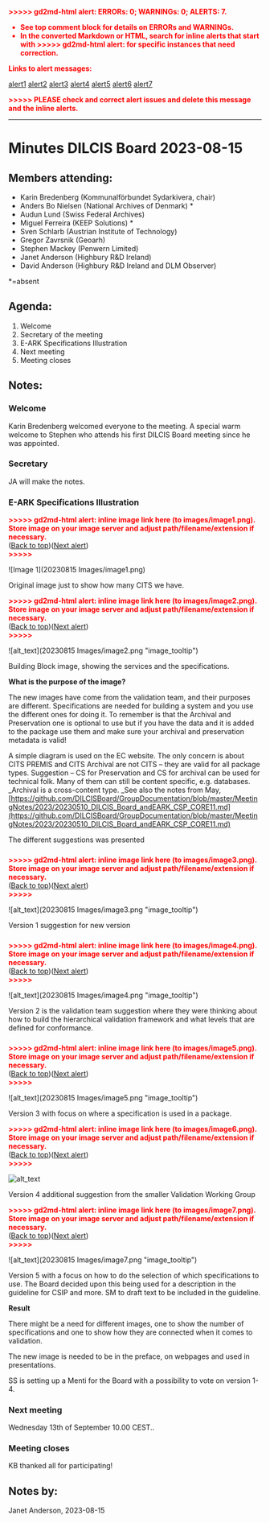 <!-----

You have some errors, warnings, or alerts. If you are using reckless mode, turn it off to see inline alerts.
* ERRORs: 0
* WARNINGs: 0
* ALERTS: 7

Conversion time: 2.304 seconds.


Using this Markdown file:

1. Paste this output into your source file.
2. See the notes and action items below regarding this conversion run.
3. Check the rendered output (headings, lists, code blocks, tables) for proper
   formatting and use a linkchecker before you publish this page.

Conversion notes:

* Docs to Markdown version 1.0β34
* Tue Aug 15 2023 03:53:27 GMT-0700 (PDT)
* Source doc: Minutes DILCIS Board 2023-08-15
* This document has images: check for >>>>>  gd2md-html alert:  inline image link in generated source and store images to your server. NOTE: Images in exported zip file from Google Docs may not appear in  the same order as they do in your doc. Please check the images!

----->


<p style="color: red; font-weight: bold">>>>>>  gd2md-html alert:  ERRORs: 0; WARNINGs: 0; ALERTS: 7.</p>
<ul style="color: red; font-weight: bold"><li>See top comment block for details on ERRORs and WARNINGs. <li>In the converted Markdown or HTML, search for inline alerts that start with >>>>>  gd2md-html alert:  for specific instances that need correction.</ul>

<p style="color: red; font-weight: bold">Links to alert messages:</p><a href="#gdcalert1">alert1</a>
<a href="#gdcalert2">alert2</a>
<a href="#gdcalert3">alert3</a>
<a href="#gdcalert4">alert4</a>
<a href="#gdcalert5">alert5</a>
<a href="#gdcalert6">alert6</a>
<a href="#gdcalert7">alert7</a>

<p style="color: red; font-weight: bold">>>>>> PLEASE check and correct alert issues and delete this message and the inline alerts.<hr></p>



# **Minutes DILCIS Board 2023-08-15**


## **Members attending:**



* Karin Bredenberg (Kommunalförbundet Sydarkivera, chair)
* Anders Bo Nielsen (National Archives of Denmark) *
* Audun Lund (Swiss Federal Archives)
* Miguel Ferreira (KEEP Solutions) *
* Sven Schlarb (Austrian Institute of Technology)
* Gregor Zavrsnik (Geoarh)
* Stephen Mackey (Penwern Limited)
* Janet Anderson (Highbury R&D Ireland)
* David Anderson (Highbury R&D Ireland and DLM Observer)

*=absent 


## **Agenda:**



1. Welcome
2. Secretary of the meeting
3. E-ARK Specifications Illustration
4. Next meeting
5. Meeting closes


## **Notes:**


### Welcome

Karin Bredenberg welcomed everyone to the meeting. A special warm welcome to Stephen who attends his first DILCIS Board meeting since he was appointed.


### Secretary

JA will make the notes.


### E-ARK Specifications Illustration



<p id="gdcalert1" ><span style="color: red; font-weight: bold">>>>>>  gd2md-html alert: inline image link here (to images/image1.png). Store image on your image server and adjust path/filename/extension if necessary. </span><br>(<a href="#">Back to top</a>)(<a href="#gdcalert2">Next alert</a>)<br><span style="color: red; font-weight: bold">>>>>> </span></p>



![Image 1](20230815 Images/image1.png)


Original image just to show how many CITS we have.



<p id="gdcalert2" ><span style="color: red; font-weight: bold">>>>>>  gd2md-html alert: inline image link here (to images/image2.png). Store image on your image server and adjust path/filename/extension if necessary. </span><br>(<a href="#">Back to top</a>)(<a href="#gdcalert3">Next alert</a>)<br><span style="color: red; font-weight: bold">>>>>> </span></p>


![alt_text](20230815 Images/image2.png "image_tooltip")


Building Block image, showing the services and the specifications.

**What is the purpose of the image?** 

The new images have come from the validation team, and their purposes are different. Specifications are needed for building a system and you use the different ones for doing it. To remember is that the Archival and Preservation one is optional to use but if you have the data and it is added to the package use them and make sure your archival and preservation metadata is valid!

A simple diagram is used on the EC website. The only concern is about CITS PREMIS and CITS Archival are not CITS – they are valid for all package types. Suggestion – CS for Preservation and CS for archival can be used for technical folk. Many of them can still be content specific, e.g. databases. _Archival is a cross-content type. _See also the notes from May, [https://github.com/DILCISBoard/GroupDocumentation/blob/master/MeetingNotes/2023/20230510_DILCIS_Board_andEARK_CSP_CORE11.md](https://github.com/DILCISBoard/GroupDocumentation/blob/master/MeetingNotes/2023/20230510_DILCIS_Board_andEARK_CSP_CORE11.md) 

The different suggestions was presented


### 

<p id="gdcalert3" ><span style="color: red; font-weight: bold">>>>>>  gd2md-html alert: inline image link here (to images/image3.png). Store image on your image server and adjust path/filename/extension if necessary. </span><br>(<a href="#">Back to top</a>)(<a href="#gdcalert4">Next alert</a>)<br><span style="color: red; font-weight: bold">>>>>> </span></p>


![alt_text](20230815 Images/image3.png "image_tooltip")


Version 1 suggestion for new version


### 

<p id="gdcalert4" ><span style="color: red; font-weight: bold">>>>>>  gd2md-html alert: inline image link here (to images/image4.png). Store image on your image server and adjust path/filename/extension if necessary. </span><br>(<a href="#">Back to top</a>)(<a href="#gdcalert5">Next alert</a>)<br><span style="color: red; font-weight: bold">>>>>> </span></p>


![alt_text](20230815 Images/image4.png "image_tooltip")


Version 2 is the validation team suggestion where they were thinking about how to build the hierarchical validation framework and what levels that are defined for conformance. 


### 

<p id="gdcalert5" ><span style="color: red; font-weight: bold">>>>>>  gd2md-html alert: inline image link here (to images/image5.png). Store image on your image server and adjust path/filename/extension if necessary. </span><br>(<a href="#">Back to top</a>)(<a href="#gdcalert6">Next alert</a>)<br><span style="color: red; font-weight: bold">>>>>> </span></p>


![alt_text](20230815 Images/image5.png "image_tooltip")


Version 3 with focus on where a specification is used in a package.



<p id="gdcalert6" ><span style="color: red; font-weight: bold">>>>>>  gd2md-html alert: inline image link here (to images/image6.png). Store image on your image server and adjust path/filename/extension if necessary. </span><br>(<a href="#">Back to top</a>)(<a href="#gdcalert7">Next alert</a>)<br><span style="color: red; font-weight: bold">>>>>> </span></p>


![alt_text](images/image6.png "image_tooltip")


Version 4 additional suggestion from the smaller Validation Working Group



<p id="gdcalert7" ><span style="color: red; font-weight: bold">>>>>>  gd2md-html alert: inline image link here (to images/image7.png). Store image on your image server and adjust path/filename/extension if necessary. </span><br>(<a href="#">Back to top</a>)(<a href="#gdcalert8">Next alert</a>)<br><span style="color: red; font-weight: bold">>>>>> </span></p>


![alt_text](20230815 Images/image7.png "image_tooltip")


Version 5 with a focus on how to do the selection of which specifications to use. The Board decided upon this being used for a description in the guideline for CSIP and more. SM to draft text to be included in the guideline.

**Result**

There might be a need for different images, one to show the number of specifications and one to show how they are connected when it comes to validation.

The new image is needed to be in the preface, on webpages and used in presentations.

SS is setting up a Menti for the Board with a possibility to vote on version 1-4. 


### Next meeting

Wednesday 13th of September 10.00 CEST..


### Meeting closes

KB thanked all for participating!


## **Notes by:**

Janet Anderson, 2023-08-15

